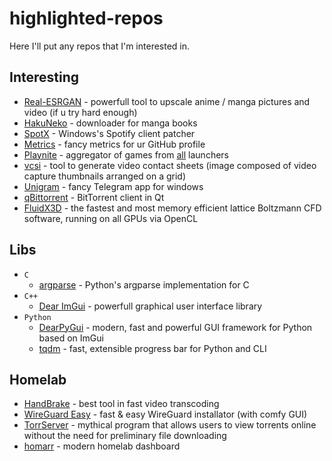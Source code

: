 # highlighted-repos

Here I'll put any repos that I'm interested in.

## Interesting
- [Real-ESRGAN](https://github.com/xinntao/Real-ESRGAN) - powerfull tool to upscale anime / manga pictures and video (if u try hard enough)
- [HakuNeko](https://github.com/manga-download/hakuneko) - downloader for manga books
- [SpotX](https://github.com/SpotX-Official/SpotX) - Windows's Spotify client patcher
- [Metrics](https://github.com/lowlighter/metrics) - fancy metrics for ur GitHub profile
- [Playnite](https://github.com/JosefNemec/Playnite) - aggregator of games from [all](https://playnite.link/addons.html) launchers
- [vcsi](https://github.com/amietn/vcsi) - tool to generate video contact sheets (image composed of video capture thumbnails arranged on a grid)
- [Unigram](https://github.com/UnigramDev/Unigram) - fancy Telegram app for windows
- [qBittorrent](https://github.com/qbittorrent/qBittorrent) - BitTorrent client in Qt
- [FluidX3D](https://github.com/ProjectPhysX/FluidX3D) - the fastest and most memory efficient lattice Boltzmann CFD software, running on all GPUs via OpenCL

## Libs
- `C`
  - [argparse](https://github.com/cofyc/argparse) - Python's argparse implementation for C
- `C++`
  - [Dear ImGui](https://github.com/ocornut/imgui) - powerfull graphical user interface library
- `Python`
  - [DearPyGui](https://github.com/hoffstadt/DearPyGui) - modern, fast and powerful GUI framework for Python based on ImGui
  - [tqdm](https://github.com/tqdm/tqdm) - fast, extensible progress bar for Python and CLI

## Homelab
- [HandBrake](https://github.com/HandBrake/HandBrake) - best tool in fast video transcoding
- [WireGuard Easy](https://github.com/wg-easy/wg-easy) - fast & easy WireGuard installator (with comfy GUI)
- [TorrServer](https://github.com/YouROK/TorrServer) - mythical program that allows users to view torrents online without the need for preliminary file downloading
- [homarr](https://github.com/ajnart/homarr) - modern homelab dashboard

